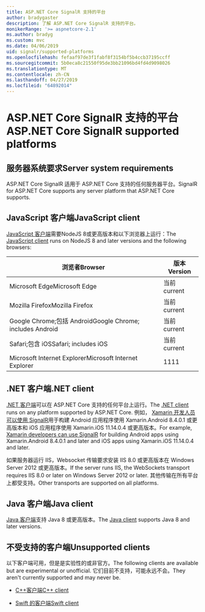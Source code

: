 ```yaml
---
title: ASP.NET Core SignalR 支持的平台
author: bradygaster
description: 了解 ASP.NET Core SignalR 支持的平台。
monikerRange: '>= aspnetcore-2.1'
ms.author: bradyg
ms.custom: mvc
ms.date: 04/06/2019
uid: signalr/supported-platforms
ms.openlocfilehash: fefaaf97de3f1fabf8f3154bf5b4ccb37195ccff
ms.sourcegitcommit: 5b0eca8c21550f95de3bb21096bd4fd4d9098026
ms.translationtype: MT
ms.contentlocale: zh-CN
ms.lasthandoff: 04/27/2019
ms.locfileid: "64892014"
---
```

# <a name="aspnet-core-signalr-supported-platforms"></a><span data-ttu-id="8601e-103">ASP.NET Core SignalR 支持的平台</span><span class="sxs-lookup"><span data-stu-id="8601e-103">ASP.NET Core SignalR supported platforms</span></span>

## <a name="server-system-requirements"></a><span data-ttu-id="8601e-104">服务器系统要求</span><span class="sxs-lookup"><span data-stu-id="8601e-104">Server system requirements</span></span>

<span data-ttu-id="8601e-105">ASP.NET Core SignalR 适用于 ASP.NET Core 支持的任何服务器平台。</span><span class="sxs-lookup"><span data-stu-id="8601e-105">SignalR for ASP.NET Core supports any server platform that ASP.NET Core supports.</span></span>

## <a name="javascript-client"></a><span data-ttu-id="8601e-106">JavaScript 客户端</span><span class="sxs-lookup"><span data-stu-id="8601e-106">JavaScript client</span></span>

<span data-ttu-id="8601e-107">[JavaScript 客户端](https://www.npmjs.com/package/@aspnet/signalr)需要NodeJS 8或更高版本和以下浏览器上运行：</span><span class="sxs-lookup"><span data-stu-id="8601e-107">The [JavaScript client](https://www.npmjs.com/package/@aspnet/signalr) runs on NodeJS 8 and later versions and the following browsers:</span></span>

| <span data-ttu-id="8601e-108">浏览者</span><span class="sxs-lookup"><span data-stu-id="8601e-108">Browser</span></span>                         | <span data-ttu-id="8601e-109">版本</span><span class="sxs-lookup"><span data-stu-id="8601e-109">Version</span></span> |
| ------------------------------- | ------- |
| <span data-ttu-id="8601e-110">Microsoft Edge</span><span class="sxs-lookup"><span data-stu-id="8601e-110">Microsoft Edge</span></span>                  | <span data-ttu-id="8601e-111">当前</span><span class="sxs-lookup"><span data-stu-id="8601e-111">current</span></span> |
| <span data-ttu-id="8601e-112">Mozilla Firefox</span><span class="sxs-lookup"><span data-stu-id="8601e-112">Mozilla Firefox</span></span>                 | <span data-ttu-id="8601e-113">当前</span><span class="sxs-lookup"><span data-stu-id="8601e-113">current</span></span> |
| <span data-ttu-id="8601e-114">Google Chrome;包括 Android</span><span class="sxs-lookup"><span data-stu-id="8601e-114">Google Chrome; includes Android</span></span> | <span data-ttu-id="8601e-115">当前</span><span class="sxs-lookup"><span data-stu-id="8601e-115">current</span></span> |
| <span data-ttu-id="8601e-116">Safari;包含 iOS</span><span class="sxs-lookup"><span data-stu-id="8601e-116">Safari; includes iOS</span></span>            | <span data-ttu-id="8601e-117">当前</span><span class="sxs-lookup"><span data-stu-id="8601e-117">current</span></span> |
| <span data-ttu-id="8601e-118">Microsoft Internet Explorer</span><span class="sxs-lookup"><span data-stu-id="8601e-118">Microsoft Internet Explorer</span></span>     | <span data-ttu-id="8601e-119">11</span><span class="sxs-lookup"><span data-stu-id="8601e-119">11</span></span>      |
 
## <a name="net-client"></a><span data-ttu-id="8601e-120">.NET 客户端</span><span class="sxs-lookup"><span data-stu-id="8601e-120">.NET client</span></span>

<span data-ttu-id="8601e-121">[.NET 客户端](https://www.nuget.org/packages/Microsoft.AspNetCore.SignalR/)可以在 ASP.NET Core 支持的任何平台上运行。</span><span class="sxs-lookup"><span data-stu-id="8601e-121">The [.NET client](https://www.nuget.org/packages/Microsoft.AspNetCore.SignalR/) runs on any platform supported by ASP.NET Core.</span></span> <span data-ttu-id="8601e-122">例如， [Xamarin 开发人员可以使用 SignalR](https://github.com/aspnet/Announcements/issues/305)用于构建 Android 应用程序使用 Xamarin.Android 8.4.0.1 或更高版本和 iOS 应用程序使用 Xamarin.iOS 11.14.0.4 或更高版本。</span><span class="sxs-lookup"><span data-stu-id="8601e-122">For example, [Xamarin developers can use SignalR](https://github.com/aspnet/Announcements/issues/305) for building Android apps using Xamarin.Android 8.4.0.1 and later and iOS apps using Xamarin.iOS 11.14.0.4 and later.</span></span>

<span data-ttu-id="8601e-123">如果服务器运行 IIS，Websocket 传输要求安装 IIS 8.0 或更高版本在 Windows Server 2012 或更高版本。</span><span class="sxs-lookup"><span data-stu-id="8601e-123">If the server runs IIS, the WebSockets transport requires IIS 8.0 or later on Windows Server 2012 or later.</span></span> <span data-ttu-id="8601e-124">其他传输在所有平台上都受支持。</span><span class="sxs-lookup"><span data-stu-id="8601e-124">Other transports are supported on all platforms.</span></span>

## <a name="java-client"></a><span data-ttu-id="8601e-125">Java 客户端</span><span class="sxs-lookup"><span data-stu-id="8601e-125">Java client</span></span>

<span data-ttu-id="8601e-126">[Java 客户端](https://search.maven.org/artifact/com.microsoft.aspnet/signalr)支持 Java 8 或更高版本。</span><span class="sxs-lookup"><span data-stu-id="8601e-126">The [Java client](https://search.maven.org/artifact/com.microsoft.aspnet/signalr) supports Java 8 and later versions.</span></span>

## <a name="unsupported-clients"></a><span data-ttu-id="8601e-127">不受支持的客户端</span><span class="sxs-lookup"><span data-stu-id="8601e-127">Unsupported clients</span></span>

<span data-ttu-id="8601e-128">以下客户端可用，但是是实验性的或非官方。</span><span class="sxs-lookup"><span data-stu-id="8601e-128">The following clients are available but are experimental or unofficial.</span></span> <span data-ttu-id="8601e-129">它们目前不支持，可能永远不会。</span><span class="sxs-lookup"><span data-stu-id="8601e-129">They aren't currently supported and may never be.</span></span>

* [<span data-ttu-id="8601e-130">C++客户端</span><span class="sxs-lookup"><span data-stu-id="8601e-130">C++ client</span></span>](https://github.com/aspnet/SignalR/tree/master/clients/cpp)

* [<span data-ttu-id="8601e-131">Swift 的客户端</span><span class="sxs-lookup"><span data-stu-id="8601e-131">Swift client</span></span>](https://github.com/moozzyk/SignalR-Client-Swift)
